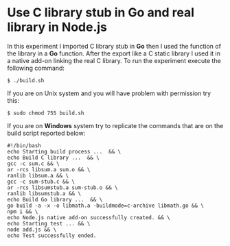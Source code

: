 # Use C library stub in Go and real library in Node.js

In this experiment I imported C library stub in **Go** then I used the function of the library in a **Go** function. After the export like a C static library I used it in a native add-on linking the real C library. To run the experiment execute the following command:

`$ ./build.sh`

If you are on Unix system and you will have problem with permission try this:

`$ sudo chmod 755 build.sh`

If you are on **Windows** system try to replicate the commands that are on the build script reported below:

```
#!/bin/bash          
echo Starting build process ...  && \
echo Build C library ...  && \
gcc -c sum.c && \
ar -rcs libsum.a sum.o && \
ranlib libsum.a && \
gcc -c sum-stub.c && \
ar -rcs libsumstub.a sum-stub.o && \
ranlib libsumstub.a && \
echo Build Go library ...  && \
go build -a -x -o libmath.a -buildmode=c-archive libmath.go && \
npm i && \
echo Node.js native add-on successfully created. && \
echo Starting test ... && \
node add.js && \
echo Test successfully ended.
```